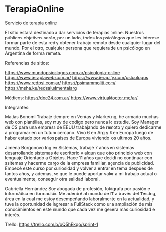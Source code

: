 # TerapiaOnline
Servicio de terapia online

El sitio estará destinado a dar servicios de terapias online.
Nuestros públicos objetivos serán, por un lado, todos los psicólogos que les interese formar parte de esta red y obtener trabajo remoto desde cualquier lugar del mundo. Por el otro, cualquier persona que requiera de un psicólogo en Argentina de forma remota.

Referencias de sitios:

https://www.mundopsicologos.com.ar/psicologia-online 
https://www.terapiaweb.com.ar/
https://www.terapify.com/psicologos
https://www.redpsi.com.ar/ 
https://psimammoliti.com/ 
https://msha.ke/redsaludmentalarg

Médicos:
https://doc24.com.ar/
https://www.virtualdoctor.me/ar/

Integrantes:

Matias Bonomi
Trabaje siempre en Ventas y Marketing, he armado muchas web con plantillas, soy muy de codigo pero nunca lo estudie. Soy Manager de CS para una empresa de EEUU trabajando de remoto y quiero dedicarme a programar en un futuro cercano. Vivo 6 en Arg y 6 en Europa luego de haber estado por varios paises de Europa viviendo los ultimos 20 años.

Jimena Borgonovo
Ing en Sistemas, trabajé 7 años en sistemas desarrollando sistemas de escritorio y algun que otro principio web con lenguaje Orientado a Objetos. Hace 11 años que decidí no continuar con ssitemas y hacerme cargo de la empresa familiar, agencia de publicidad. Empecé este curso por curiosidad y volver a entrar en tema despues de tantos años, y ademas, se que le puede aportar valor a mi trabajo actual o eventualmente, conseguir otra salidad laboral.

Gabriella Hernández Soy abogada de profesión, fotógrafa por pasión e informática en formación. Me adentré al mundo de IT a través del Testing, área en la cual me estoy desempeñando laboralmente en la actualidad, y tuve la oportunidad de ingresar a FullStack como una ampliación de mis conocimientos en este mundo que cada vez me genera más curiosidad e interés.



Trello:
https://trello.com/b/oQ5hEkqo/sprint-1




